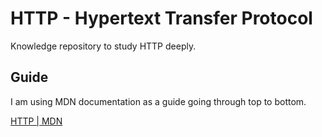 # HTTP - Hypertext Transfer Protocol

Knowledge repository to study HTTP deeply.

## Guide

I am using MDN documentation as a guide going through top to bottom.

[HTTP | MDN](https://developer.mozilla.org/en-US/docs/Web/HTTP)

